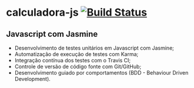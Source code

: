 # calculadora-js [![Build Status](https://www.travis-ci.org/mvtorrecilha/calculadora-js.svg?branch=master)](https://www.travis-ci.org/mvtorrecilha/calculadora-js)

## Javascript com Jasmine
- Desenvolvimento de testes unitários em Javascript com Jasmine;
- Automatização de execução de testes com Karma;
- Integração contínua dos testes com o Travis CI;
- Controle de versão de código fonte com Git/GitHub;
- Desenvolvimento guiado por comportamentos (BDD - Behaviour Driven Development).
